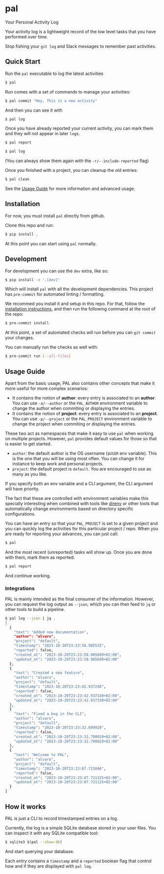 # pal
Your Personal Activity Log

Your activity log is a lightweight record of the low level tasks that you have performed
over time.

Stop fishing your `git log` and Slack messages to remember past activities.

## Quick Start

Run the `pal` executable to log the latest activities

```sh
$ pal
```

Run comes with a set of commands to manage your activities:

```sh
$ pal commit "Hey, This is a new activity"
```

And then you can see it with

```sh
$ pal log
```

Once you have already reported your current activity, you can mark them and they
will not appear in later `log`s.

```sh
$ pal report
```

```sh
$ pal log
```

(You can always show them again with the `-r/--include-reported` flag)

Once you finished with a project, you can cleanup the old entries: 

```sh
$ pal clean
```

See the [Usage Guide](#usage-guide) for more information and advanced usage.

## Installation

For now, you must install `pal` directly from github. 

Clone this repo and run: 

```sh
$ pip install .
```

At this point you can start using `pal` normally.


## Development

For development you can use the `dev` extra, like so:

```sh
$ pip install -e '.[dev]'
```

Which will install `pal` with all the development dependencies.
This project has `pre-commit` for automated linting / formatting.

We recommed you install it and setup in this repo. For that, follow the [installation instructions](https://pre-commit.com/#installation), and then run the following command at the root of the repo:

```sh
$ pre-commit install
```

At this point, a set of automated checks will run before you can `git commit` your changes.

You can manually run the checks as well with: 

```sh
$ pre-commit run [--all-files]
```

## Usage Guide

Apart from the basic usage, PAL also contains other concepts that make it more
useful for more complex scenarios:

- It contains the notion of **author**: every entry is associated to an **author**. You can use `-a/--author` or the `PAL_AUTHOR` environment variable to change the author when commiting or displaying the entries.
- It contains the notion of **project**: every entry is associated to an **project**. You can use `-p/--project` or the `PAL_PROJECT` environment variable to change the project when commiting or displaying the entries.

These two act as namespaces that make it easy to use `pal` when working on multiple projects.
However, `pal` provides default values for those so that is easier to get started. 

- `author`: the default author is the OS username (`$USER` env variable). This is the one that you will be using most often. You can change it for instance to keep work and personal projects.
- `project`: the default project is `default`. You are encouraged to use as many as you like.

If you specify both an env variable and a CLI argument, the CLI argument will have priority.

The fact that these are controlled with environment variables make this specially interesting when combined with tools like [direnv](https://direnv.net/) or other tools that automatically change environments based on directory specific configurations.

You can have an entry so that your `PAL_PROJECT` is set to a given project and you can quickly 
log the activities for this particular project / repo. When you are ready for reporting your advances, you can just call:

```sh
$ pal
```

And the most recent (unreported) tasks will show up. 
Once you are done with them, mark them as reported: 

```sh
$ pal report
```

And continue working.


### Integrations

PAL is mainly intended as the final consumer of the information. 
However, you can request the log output as `--json`, which you can then feed 
to `jq` or other tools to build a pipeline.


```sh
$ pal log --json | jq .
[
  {
    "text": "Added new documentation",
    "author": "alvaro",
    "project": "default",
    "timestamp": "2023-10-20T23:23:58.985532",
    "reported": false,
    "created_at": "2023-10-20T23:23:58.985609+02:00",
    "updated_at": "2023-10-20T23:23:58.985609+02:00"
  },
  {
    "text": "Created a new feature",
    "author": "alvaro",
    "project": "default",
    "timestamp": "2023-10-20T23:23:42.937248",
    "reported": false,
    "created_at": "2023-10-20T23:23:42.937330+02:00",
    "updated_at": "2023-10-20T23:23:42.937330+02:00"
  },
  {
    "text": "Fixed a bug in the CLI",
    "author": "alvaro",
    "project": "default",
    "timestamp": "2023-10-20T23:23:32.699920",
    "reported": false,
    "created_at": "2023-10-20T23:23:32.700029+02:00",
    "updated_at": "2023-10-20T23:23:32.700029+02:00"
  },
  {
    "text": "Welcome to PAL",
    "author": "alvaro",
    "project": "default",
    "timestamp": "2023-10-20T23:23:07.721046",
    "reported": false,
    "created_at": "2023-10-20T23:23:07.721125+02:00",
    "updated_at": "2023-10-20T23:23:07.721125+02:00"
  }
]
```


## How it works

PAL is just a CLI to record timestamped entries on a log. 

Currently, the log is a simple SQLite database stored in your user files.
You can inspect it with any SQLite compatible tool:

```sh
$ sqlite3 $(pal --show-db) 
```

And start querying your database.

Each entry contains a `timestamp` and a `reported` boolean flag that control how
and if they are displayed with `pal log`.

